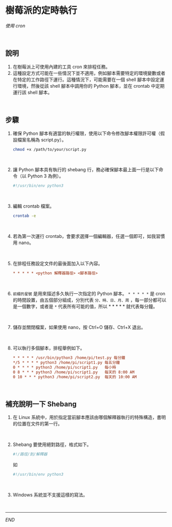 # 樹莓派的定時執行

_使用 cron_

<br>

## 說明

1. 在樹莓派上可使用內建的工具 cron 來排程任務。
2. 這種設定方式可能在一些情況下並不適用，例如腳本需要特定的環境變數或者在特定的工作路徑下運行。這種情況下，可能需要在一個 shell 腳本中設定運行環境，然後從該 shell 腳本中調用你的 Python 腳本，並在 crontab 中定期運行該 shell 腳本。


<br>


## 步驟


1. 確保 Python 腳本有適當的執行權限，使用以下命令修改腳本權限許可權（假設檔案名稱為 script.py）。

    ```bash
    chmod +x /path/to/your/script.py
    ```


<br>

2. 讓 Python 腳本具有執行的 shebang 行，務必確保腳本最上面一行是以下命令（以 Python 3 為例）。

    ```python
    #!/usr/bin/env python3
    ```


<br>

3. 編輯 crontab 檔案。

    ```bash
    crontab -e
    ```


<br>

4. 若為第一次運行 crontab，會要求選擇一個編輯器，任選一個即可，如我習慣用 nano。


<br>


5. 在排程任務設定文件的最後面加入以下內容。

    ```ini
    * * * * * <python 解釋器路徑> <腳本路徑>
    ```

<br>

6. `前綴的星號` 是用來描述多久執行一次指定的 Python 腳本。 `* * * * *` 是 cron 的時間設置，由五個部分組成，分別代表 `分、時、日、月、周` ，每一部分都可以是一個數字，或者是 ` * ` 代表所有可能的值，所以 * * * * * 就代表每分鐘。

<br>

7. 儲存並關閉檔案，如果使用 nano，按 Ctrl+O 儲存、Ctrl+X 退出。


<br>


8. 可以執行多個腳本，排程舉例如下。

    ```ini
    * * * * * /usr/bin/python3 /home/pi/test.py	每分鐘
    */5 * * * * python3 /home/pi/script1.py	每五分鐘
    0 * * * * python3 /home/pi/script1.py	每小時
    0 8 * * * python3 /home/pi/script1.py	每天的 8:00 AM
    0 10 * * * python3 /home/pi/script2.py	每天的 10:00 AM
    ```

<br>


## 補充說明一下 Shebang

1. 在 Linux 系統中，用於指定當前腳本應該由哪個解釋器執行的特殊構造，書明的位置在文件的第一行。

<br>

2. Shebang 要使用絕對路徑，格式如下。

    ```javascript
    #!/路徑/到/解釋器
    ```
    如
    ```javascript
    #!/usr/bin/env python3
    ```

<br>

3. Windows 系統並不支援這樣的寫法。

<br>

---

_END_
